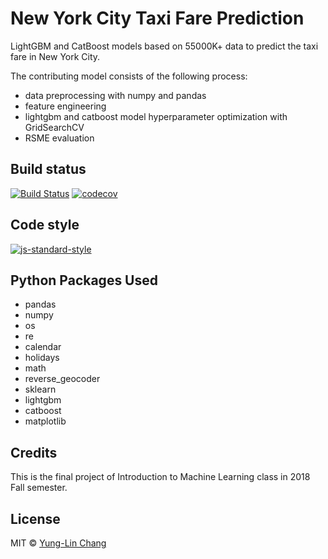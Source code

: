# New York City Taxi Fare Prediction
LightGBM and CatBoost models based on 55000K+ data to predict the taxi fare in New York City.

The contributing model consists of the following process:
 - data preprocessing with numpy and pandas 
 - feature engineering
 - lightgbm and catboost model hyperparameter optimization with GridSearchCV
 - RSME evaluation

## Build status
[![Build Status](https://travis-ci.org/joemccann/dillinger.svg?branch=master)](https://travis-ci.org/joemccann/dillinger) [![codecov](https://codecov.io/gh/yunglinchang/NYC_taxifare_prediction/branch/master/graph/badge.svg)](https://codecov.io/gh/yunglinchang/NYC_taxifare_prediction)
## Code style
[![js-standard-style](https://img.shields.io/badge/code%20style-standard-brightgreen.svg?style=flat)](https://github.com/feross/standard)

## Python Packages Used
 - pandas
 - numpy
 - os
 - re
 - calendar
 - holidays
 - math
 - reverse_geocoder
 - sklearn
 - lightgbm
 - catboost
 - matplotlib

## Credits
This is the final project of Introduction to Machine Learning class in 2018 Fall semester.

## License
MIT © [Yung-Lin Chang]()